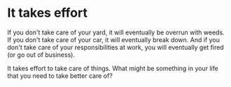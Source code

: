 # It takes effort

If you don't take care of your yard, it will eventually be overrun with weeds. If you don't take care of your car, it will eventually break down. And if you don't take care of your responsibilities at work, you will eventually get fired (or go out of business).

It takes effort to take care of things. What might be something in your life that you need to take better care of?
